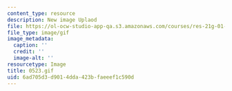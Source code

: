 ```yaml
---
content_type: resource
description: New image Uplaod
file: https://ol-ocw-studio-app-qa.s3.amazonaws.com/courses/res-21g-01-kana-spring-2010/6ad705d3d9014dda423bfaeeef1c590d_0523.gif
file_type: image/gif
image_metadata:
  caption: ''
  credit: ''
  image-alt: ''
resourcetype: Image
title: 0523.gif
uid: 6ad705d3-d901-4dda-423b-faeeef1c590d
---
```

